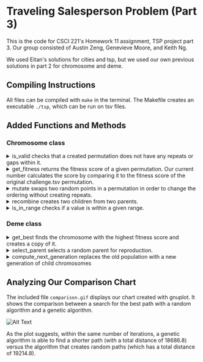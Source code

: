 # Traveling Salesperson Problem (Part 3)

This is the code for CSCI 221's Homework 11 assignment, TSP project part 3. Our group consisted of Austin Zeng, Genevieve Moore, and Keith Ng.

We used Eitan's solutions for cities and tsp, but we used our own previous solutions in part 2 for chromosome and deme.

## Compiling Instructions

All files can be compiled with `make` in the terminal. The Makefile creates an executable `./tsp`, which can be run on tsv files.  

## Added Functions and Methods

### Chromosome class
<details>
<summary>is_valid checks that a created permutation does not have any repeats or gaps within it.
</summary>
<br>
- First, it copies the given order, then it sorts the order numerically. Finally, in a for loop, the sorted values in the order are checked against an increasing index counter.
- If a value and an index counter don't match up, is_valid returns false. If it has checked all the values without a problem, it returns true.
</details>

<details>
<summary>get_fitness returns the fitness score of a given permutation. Our current number calculates the score by comparing it to the fitness score of the original challenge.tsv permutation.
</summary>
<br>
- get_fitness uses total_path_distance from the Cities class. The variable "original" is set to 27125.9 because this was the distance of the original challenge.tsv order. The method divides the original distance by the the new calculated distance to give a fitness score, usually around 1.
- A score higher than 1 means the ordering is better than the original path, a score less than 1 means the path is worse.
</details>

<details>
<summary>mutate swaps two random points in a permutation in order to change the ordering without creating repeats.
</summary>
<br>
- mutate randomly generates 2 values, checks that they are different numbers, then switches the cities at these points.
</details>

<details>
<summary>recombine creates two children from two parents.
</summary>
<br>
- The method calculates a random range and takes traits from a parent in that range, then takes the remaining traits from the other parent to create a child. The second child uses the same range but takes it from the opposite parents instead.
</details>

<details>
<summary>is_in_range checks if a value is within a given range.
</summary>
<br>
- This helper function is used in create_crossover_child (which in turn is a helper function to recombine) to check if a given number is within a given range. It does this by checking the input number against each number within the range. If a value in the range matches the input number, the function returns true. If the function goes through each value and no numbers match, the function returns false.
</details>

### Deme class
<details>
<summary>get_best finds the chromosome with the highest fitness score and creates a copy of it.
</summary>
<br>
- Using the get_fitness method from Chromosome, get_best uses a for loop to compare each fitness score with a running "best" score. Every time a calculated score for a new chromosome is higher than the current "best" chromosome, the new chromosome becomes the best chromosome.
- After going through all the chromosomes, the method returns the chromosome with the highest fitness.
</details>

<details>
<summary>select_parent selects a random parent for reproduction.
</summary>
<br>
- This method counts the total fitness of all the chromosomes in a population, then stores it in the fitnessSum variable. It then generates a number within the range of 0 to the fitnessSum. Finally, in a for loop, the fitness score of chromosomes in the population is subtracted from the random number until the sum reaches 0, then it returns the chromosome that subtracted last, making this the next parent.
</details>

<details>
<summary>compute_next_generation replaces the old population with a new generation of child chromosomes
</summary>
<br>
- This method uses the previously mentioned select_parent method to pick 2 parents randomly, then it attempts to mutate these parents (mutation chance is determined mutation rate and a randomly generated number). The two parent chromosomes reproduce when the "recombine" method is called. Finally, these children replace the old generation.
</details>

## Analyzing Our Comparison Chart

The included file `comparison.gif` displays our chart created with gnuplot. It shows the comparison between a search for the best path with a random algorithm and a genetic algorithm.

![Alt Text](https://cdn.discordapp.com/attachments/837826377389965333/839326078480285717/comparison.gif)

As the plot suggests, within the same number of iterations, a genetic algorithm is able to find a shorter path (with a total distance of 18686.8) versus the algorithm that creates random paths (which has a total distance of 19214.8).
